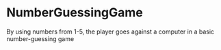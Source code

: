 # NumberGuessingGame
By using numbers from 1-5, the player goes against a computer in a basic number-guessing game
